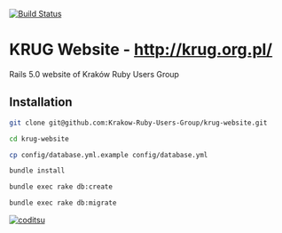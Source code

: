 [![Build Status](https://travis-ci.org/Krakow-Ruby-Users-Group/krug-website.svg?branch=master)](https://travis-ci.org/Krakow-Ruby-Users-Group/krug-website)

# KRUG Website - http://krug.org.pl/
  Rails 5.0 website of Kraków Ruby Users Group


## Installation

```bash
git clone git@github.com:Krakow-Ruby-Users-Group/krug-website.git

cd krug-website

cp config/database.yml.example config/database.yml

bundle install

bundle exec rake db:create

bundle exec rake db:migrate
```

[![coditsu](https://coditsu.io/assets/quality_bar.svg)](https://app.coditsu.io/krakow-ruby-users-group/repositories/krug-website/builds/commit_builds)
